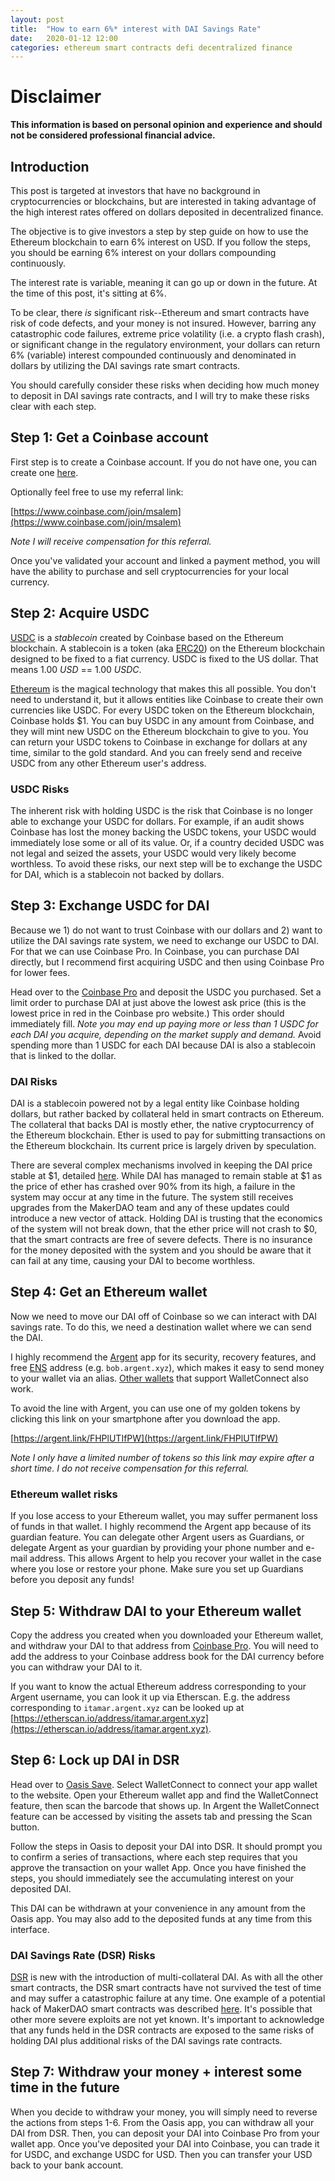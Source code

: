 ```yaml
---
layout: post
title:  "How to earn 6%* interest with DAI Savings Rate"
date:   2020-01-12 12:00
categories: ethereum smart contracts defi decentralized finance
---
```


# Disclaimer

**This information is based on personal opinion and experience and should not be considered professional financial advice.**

## Introduction

This post is targeted at investors that have no background in cryptocurrencies or blockchains, but are interested in taking advantage of the high interest rates offered 
on dollars deposited in decentralized finance.

The objective is to give investors a step by step guide on how to use the Ethereum blockchain to earn 6% interest on USD. If you follow the steps, you should be earning 6% interest on your dollars compounding continuously.

The interest rate is variable, meaning it can go up or down in the future. At the time of this post, it's sitting at 6%.

To be clear, there *is* significant risk--Ethereum and smart contracts have risk of code defects, and your money is not insured. 
However, barring any catastrophic code failures, extreme price volatility (i.e. a crypto flash crash), 
or significant change in the regulatory environment, your dollars can return 6% (variable) interest
compounded continuously and denominated in dollars by utilizing the DAI savings rate smart contracts.

You should carefully consider these risks when deciding how much money to deposit in DAI savings rate contracts, 
and I will try to make these risks clear with each step.

## Step 1: Get a Coinbase account

First step is to create a Coinbase account. If you do not have one, you can create one [here](https://www.coinbase.com/signup).

Optionally feel free to use my referral link:

[https://www.coinbase.com/join/msalem](https://www.coinbase.com/join/msalem)

_Note I will receive compensation for this referral._

Once you've validated your account and linked a payment method, you will have the ability to purchase and sell cryptocurrencies for your local currency.

## Step 2: Acquire USDC

[USDC](https://www.coinbase.com/usdc) is a _stablecoin_ created by Coinbase based on the Ethereum blockchain.
A stablecoin is a token (aka [ERC20](https://eips.ethereum.org/EIPS/eip-20)) on the Ethereum blockchain designed 
to be fixed to a fiat currency. USDC is fixed to the US dollar. That means 1.00 *USD* == 1.00 *USDC*.

[Ethereum](https://en.wikipedia.org/wiki/Ethereum) is the magical technology that makes this all possible.
You don't need to understand it, but it allows entities like Coinbase to create their own currencies like USDC.
For every USDC token on the Ethereum blockchain, Coinbase holds $1. You can buy USDC in any amount from Coinbase, 
and they will mint new USDC on the Ethereum blockchain to give to you. You can return your USDC tokens to Coinbase 
in exchange for dollars at any time, similar to the gold standard.
And you can freely send and receive USDC from any other Ethereum user's address.

### USDC Risks

The inherent risk with holding USDC is the risk that Coinbase is no longer able to exchange your USDC for dollars. 
For example, if an audit shows Coinbase has lost the money backing the USDC tokens, your USDC would immediately lose 
some or all of its value. Or, if a country decided USDC was not legal and seized the assets, your USDC would very 
likely become worthless. To avoid these risks, our next step will be to exchange the USDC for DAI, which is a stablecoin
not backed by dollars.

## Step 3: Exchange USDC for DAI

Because we 1) do not want to trust Coinbase with our dollars and 2) want to utilize the DAI savings rate system, we need to 
exchange our USDC to DAI. For that we can use Coinbase Pro.  In Coinbase, you can purchase DAI directly, but I recommend 
first acquiring USDC and then using Coinbase Pro for lower fees.

Head over to the [Coinbase Pro](https://pro.coinbase.com/trade/DAI-USDC) and deposit the USDC you purchased. 
Set a limit order to purchase DAI at just above the lowest ask price (this is the lowest price in red in the Coinbase pro website.) 
This order should immediately fill.
_Note you may end up paying more or less than 1 USDC for each DAI you acquire, depending on the market supply and demand._
Avoid spending more than 1 USDC for each DAI because DAI is also a stablecoin that is linked to the dollar.

### DAI Risks

DAI is a stablecoin powered not by a legal entity like Coinbase holding dollars, but rather backed by collateral held in smart contracts on Ethereum. 
The collateral that backs DAI is mostly ether, the native cryptocurrency of the Ethereum blockchain. Ether is used to pay for submitting transactions 
on the Ethereum blockchain. Its current price is largely driven by speculation. 

There are several complex mechanisms involved in keeping the DAI price stable at $1, detailed [here](https://makerdao.com/en/whitepaper/). 
While DAI has managed to remain stable at $1 as the price of ether has crashed over 90% from its high,
a failure in the system may occur at any time in the future. The system still receives upgrades from the MakerDAO team and any
of these updates could introduce a new vector of attack. Holding DAI is trusting that the economics of the system will not break down, that the ether price will not
crash to $0, that the smart contracts are free of severe defects. There is no insurance for the money deposited with the system and you should be aware that
it can fail at any time, causing your DAI to become worthless.

## Step 4: Get an Ethereum wallet

Now we need to move our DAI off of Coinbase so we can interact with DAI savings rate. 
To do this, we need a destination wallet where we can send the DAI.

I highly recommend the [Argent](https://www.argent.xyz/) app for its security, recovery features, and free [ENS](https://ens.domains/) address (e.g. `bob.argent.xyz`), 
which makes it easy to send money to your wallet via an alias. [Other wallets](https://walletconnect.org/apps) that support WalletConnect also work.

To avoid the line with Argent, you can use one of my golden tokens by clicking this link on your smartphone after you download the app.

[https://argent.link/FHPlUTIfPW](https://argent.link/FHPlUTIfPW)

_Note I only have a limited number of tokens so this link may expire after a short time. I do not receive compensation for this referral._

### Ethereum wallet risks

If you lose access to your Ethereum wallet, you may suffer permanent loss of funds in that wallet. 
I highly recommend the Argent app because of its guardian feature.
You can delegate other Argent users as Guardians, or delegate Argent as your guardian by providing your phone number and e-mail address. This allows Argent
to help you recover your wallet in the case where you lose or restore your phone. Make sure you set up Guardians before you deposit any funds!

## Step 5: Withdraw DAI to your Ethereum wallet

Copy the address you created when you downloaded your Ethereum wallet, 
and withdraw your DAI to that address from [Coinbase Pro](https://pro.coinbase.com/trade/DAI-USDC).
You will need to add the address to your Coinbase address book for the DAI currency before you can withdraw your DAI to it.

If you want to know the actual Ethereum address corresponding to your Argent username, you can look it up via Etherscan. 
E.g. the address corresponding to `itamar.argent.xyz` can be looked up at 
[https://etherscan.io/address/itamar.argent.xyz](https://etherscan.io/address/itamar.argent.xyz).

## Step 6: Lock up DAI in DSR

Head over to [Oasis Save](https://oasis.app/save). 
Select WalletConnect to connect your app wallet to the website. 
Open your Ethereum wallet app and find the WalletConnect feature, then scan the barcode that shows up.
In Argent the WalletConnect feature can be accessed by visiting the assets tab and pressing the Scan button.

Follow the steps in Oasis to deposit your DAI into DSR. 
It should prompt you to confirm a series of transactions, 
where each step requires that you approve the transaction on your wallet App. 
Once you have finished the steps, you should immediately see the accumulating interest on your deposited DAI.

This DAI can be withdrawn at your convenience in any amount from the Oasis app. 
You may also add to the deposited funds at any time from this interface.

### DAI Savings Rate (DSR) Risks

[DSR](https://blog.makerdao.com/why-the-dai-savings-rate-is-a-game-changer-for-the-defi-ecosystem-and-beyond/) is new with the introduction of multi-collateral DAI. 
As with all the other smart contracts, the DSR smart contracts have not survived the test of time and may suffer a catastrophic failure at any time.
One example of a potential hack of MakerDAO smart contracts was described [here](https://medium.com/coinmonks/how-to-turn-20m-into-340m-in-15-seconds-48d161a42311). 
It's possible that other more severe exploits are not yet known. It's important to acknowledge that any funds held in the DSR contracts are exposed to the same risks of
holding DAI plus additional risks of the DAI savings rate contracts.

## Step 7: Withdraw your money + interest some time in the future

When you decide to withdraw your money, you will simply need to reverse the actions from steps 1-6.
From the Oasis app, you can withdraw all your DAI from DSR.
Then, you can deposit your DAI into Coinbase Pro from your wallet app. 
Once you've deposited your DAI into Coinbase, you can trade it for USDC, and exchange USDC for USD. 
Then you can transfer your USD back to your bank account.
